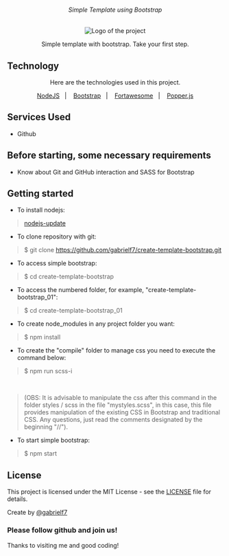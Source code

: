 <div align="center">
  <h6>Simple Template using Bootstrap</h6>
  
  <img alt="Logo of the project" src="https://github.com/gabrielf7/create-template-bootstrap/blob/master/readme_files/Simples-Bootstrap-Designn.png" >
  
  <p>Simple template with bootstrap. Take your first step.</p>
</div>

## Technology 

<div align="center">
  <p>Here are the technologies used in this project.</p>
  
  <a href="https://nodejs.org/en/download/">NodeJS</a>&nbsp;&nbsp;&nbsp;|&nbsp;&nbsp;&nbsp;
  <a href="https://pt-br.reactjs.org/">Bootstrap</a>&nbsp;&nbsp;&nbsp;|&nbsp;&nbsp;&nbsp;
  <a href="https://reactnative.dev/">Fortawesome</a>&nbsp;&nbsp;&nbsp;|&nbsp;&nbsp;&nbsp;
  <a href="https://reactnative.dev/">Popper.js</a>
</div>


## Services Used

* Github

## Before starting, some necessary requirements

* Know about Git and GitHub interaction and SASS for Bootstrap

## Getting started

* To install nodejs:
>    [nodejs-update](https://nodejs.org/en/download/)
* To clone repository with git:
>    $ git clone https://github.com/gabrielf7/create-template-bootstrap.git
* To access simple bootstrap:
>    $ cd create-template-bootstrap
* To access the numbered folder, for example, "create-template-bootstrap_01":
>    $ cd create-template-bootstrap_01
* To create node_modules in any project folder you want:
>    $ npm install
* To create the "compile" folder to manage css you need to execute the command below:
>    $ npm run scss-i

<br />

>    (OBS: It is advisable to manipulate the css after this command in the folder 
     styles / scss in the file "mystyles.scss", in this case, this file provides 
     manipulation of the existing CSS in Bootstrap and traditional CSS. 
     Any questions, just read the comments designated by the beginning "//").
* To start simple bootstrap:
>    $ npm start


## License

This project is licensed under the MIT License - see the [LICENSE](https://github.com/gabrielf7/PrimeiroBootstrap/blob/master/LICENSE) file for details.

Create by [@gabrielf7](https://github.com/gabrielf7)

### Please follow github and join us!
Thanks to visiting me and good coding!

